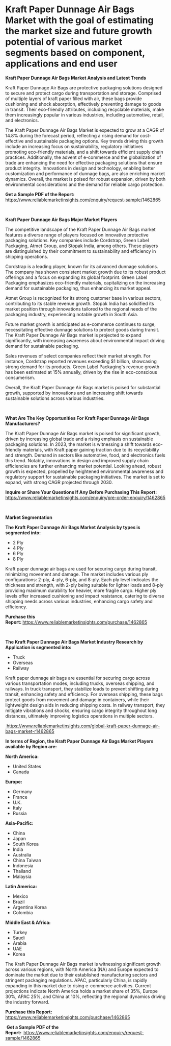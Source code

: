 <p><h1>Kraft Paper Dunnage Air Bags Market with the goal of estimating the market size and future growth potential of various market segments based on component, applications and end user</h1></p><p><strong>Kraft Paper Dunnage Air Bags Market Analysis and Latest Trends</strong></p>
<p><p>Kraft Paper Dunnage Air Bags are protective packaging solutions designed to secure and protect cargo during transportation and storage. Comprised of multiple layers of kraft paper filled with air, these bags provide cushioning and shock absorption, effectively preventing damage to goods in transit. Their eco-friendly attributes, including recyclable materials, make them increasingly popular in various industries, including automotive, retail, and electronics.</p><p>The Kraft Paper Dunnage Air Bags Market is expected to grow at a CAGR of 14.8% during the forecast period, reflecting a rising demand for cost-effective and sustainable packaging options. Key trends driving this growth include an increasing focus on sustainability, regulatory initiatives promoting eco-friendly materials, and a shift towards efficient supply chain practices. Additionally, the advent of e-commerce and the globalization of trade are enhancing the need for effective packaging solutions that ensure product integrity. Innovations in design and technology, enabling better customization and performance of dunnage bags, are also enriching market dynamics. Overall, the market is poised for robust expansion, driven by both environmental considerations and the demand for reliable cargo protection.</p></p>
<p><strong>Get a Sample PDF of the Report:&nbsp;</strong> <a href="https://www.reliablemarketinsights.com/enquiry/request-sample/1462865?utm_campaign=2232&utm_medium=2&utm_source=Github&utm_content=ia&utm_term=19042025&utm_id=kraft-paper-dunnage-air-bags">https://www.reliablemarketinsights.com/enquiry/request-sample/1462865</a></p>
<p>&nbsp;</p>
<p><strong>Kraft Paper Dunnage Air Bags Major Market Players</strong></p>
<p><p>The competitive landscape of the Kraft Paper Dunnage Air Bags market features a diverse range of players focused on innovative protective packaging solutions. Key companies include Cordstrap, Green Label Packaging, Atmet Group, and Stopak India, among others. These players are distinguished by their commitment to sustainability and efficiency in shipping operations.</p><p>Cordstrap is a leading player, known for its advanced dunnage solutions. The company has shown consistent market growth due to its robust product offerings and a focus on expanding its global footprint. Green Label Packaging emphasizes eco-friendly materials, capitalizing on the increasing demand for sustainable packaging, thus enhancing its market appeal.</p><p>Atmet Group is recognized for its strong customer base in various sectors, contributing to its stable revenue growth. Stopak India has solidified its market position through innovations tailored to the regional needs of the packaging industry, experiencing notable growth in South Asia.</p><p>Future market growth is anticipated as e-commerce continues to surge, necessitating effective dunnage solutions to protect goods during transit. The Kraft Paper Dunnage Air Bags market is projected to expand significantly, with increasing awareness about environmental impact driving demand for sustainable packaging.</p><p>Sales revenues of select companies reflect their market strength. For instance, Cordstrap reported revenues exceeding $1 billion, showcasing strong demand for its products. Green Label Packaging's revenue growth has been estimated at 15% annually, driven by the rise in eco-conscious consumerism.</p><p>Overall, the Kraft Paper Dunnage Air Bags market is poised for substantial growth, supported by innovations and an increasing shift towards sustainable solutions across various industries.</p></p>
<p>&nbsp;</p>
<p><strong>What Are The Key Opportunities For Kraft Paper Dunnage Air Bags Manufacturers?</strong></p>
<p><p>The Kraft Paper Dunnage Air Bags market is poised for significant growth, driven by increasing global trade and a rising emphasis on sustainable packaging solutions. In 2023, the market is witnessing a shift towards eco-friendly materials, with Kraft paper gaining traction due to its recyclability and strength. Demand in sectors like automotive, food, and electronics fuels this trend. Notably, innovations in design and improved supply chain efficiencies are further enhancing market potential. Looking ahead, robust growth is expected, propelled by heightened environmental awareness and regulatory support for sustainable packaging initiatives. The market is set to expand, with strong CAGR projected through 2030.</p></p>
<p><strong>Inquire or Share Your Questions If Any Before Purchasing This Report:</strong> <a href="https://www.reliablemarketinsights.com/enquiry/pre-order-enquiry/1462865?utm_campaign=2232&utm_medium=2&utm_source=Github&utm_content=ia&utm_term=19042025&utm_id=kraft-paper-dunnage-air-bags">https://www.reliablemarketinsights.com/enquiry/pre-order-enquiry/1462865</a></p>
<p>&nbsp;</p>
<p><strong>Market Segmentation</strong></p>
<p><strong>The Kraft Paper Dunnage Air Bags Market Analysis by types is segmented into:</strong></p>
<p><ul><li>2 Ply</li><li>4 Ply</li><li>6 Ply</li><li>8 Ply</li></ul></p>
<p><p>Kraft paper dunnage air bags are used for securing cargo during transit, minimizing movement and damage. The market includes various ply configurations: 2-ply, 4-ply, 6-ply, and 8-ply. Each ply level indicates the thickness and strength, with 2-ply being suitable for lighter loads and 8-ply providing maximum durability for heavier, more fragile cargo. Higher ply levels offer increased cushioning and impact resistance, catering to diverse shipping needs across various industries, enhancing cargo safety and efficiency.</p></p>
<p><strong>Purchase this Report:&nbsp;</strong><a href="https://www.reliablemarketinsights.com/purchase/1462865?utm_campaign=2232&utm_medium=2&utm_source=Github&utm_content=ia&utm_term=19042025&utm_id=kraft-paper-dunnage-air-bags">https://www.reliablemarketinsights.com/purchase/1462865</a></p>
<p>&nbsp;</p>
<p><strong>The Kraft Paper Dunnage Air Bags Market Industry Research by Application is segmented into:</strong></p>
<p><ul><li>Truck</li><li>Overseas</li><li>Railway</li></ul></p>
<p><p>Kraft paper dunnage air bags are essential for securing cargo across various transportation modes, including trucks, overseas shipping, and railways. In truck transport, they stabilize loads to prevent shifting during transit, enhancing safety and efficiency. For overseas shipping, these bags protect goods from movement and damage in containers, while their lightweight design aids in reducing shipping costs. In railway transport, they mitigate vibrations and shocks, ensuring cargo integrity throughout long distances, ultimately improving logistics operations in multiple sectors.</p></p>
<p><a href="https://www.reliablemarketinsights.com/global-kraft-paper-dunnage-air-bags-market-r1462865?utm_campaign=2232&utm_medium=2&utm_source=Github&utm_content=ia&utm_term=19042025&utm_id=kraft-paper-dunnage-air-bags">&nbsp;https://www.reliablemarketinsights.com/global-kraft-paper-dunnage-air-bags-market-r1462865</a></p>
<p><strong>In terms of Region, the Kraft Paper Dunnage Air Bags Market Players available by Region are:</strong></p>
<p>
    <p> <strong> North America: </strong>
        <ul>
            <li>United States</li>
            <li>Canada</li>
        </ul>
        </p> 
    <p> <strong> Europe: </strong>
        <ul>
            <li>Germany</li>
            <li>France</li>
            <li>U.K.</li>
            <li>Italy</li>
            <li>Russia</li>
        </ul>
        </p> 
    <p> <strong> Asia-Pacific: </strong>
        <ul>
            <li>China</li>
            <li>Japan</li>
            <li>South Korea</li>
            <li>India</li>
            <li>Australia</li>
            <li>China Taiwan</li>
            <li>Indonesia</li>
            <li>Thailand</li>
            <li>Malaysia</li>
        </ul>
        </p> 
    <p> <strong> Latin America: </strong>
        <ul>
            <li>Mexico</li>
            <li>Brazil</li>
            <li>Argentina Korea</li>
            <li>Colombia</li>
        </ul>
        </p> 
    <p> <strong> Middle East & Africa: </strong>
        <ul>
            <li>Turkey</li>
            <li>Saudi</li>
            <li>Arabia</li>
            <li>UAE</li>
            <li>Korea</li>
        </ul>
    </p>
    </p>
<p><p>The Kraft Paper Dunnage Air Bags market is witnessing significant growth across various regions, with North America (NA) and Europe expected to dominate the market due to their established manufacturing sectors and stringent packaging regulations. APAC, particularly China, is rapidly expanding in this market due to rising e-commerce activities. Current projections indicate North America holds a market share of 35%, Europe 30%, APAC 25%, and China at 10%, reflecting the regional dynamics driving the industry forward.</p></p>
<p><strong>Purchase this Report: </strong><a href="https://www.reliablemarketinsights.com/purchase/1462865?utm_campaign=2232&utm_medium=2&utm_source=Github&utm_content=ia&utm_term=19042025&utm_id=kraft-paper-dunnage-air-bags">https://www.reliablemarketinsights.com/purchase/1462865</a></p>
<p>&nbsp;<strong>Get a Sample PDF of the Report:&nbsp;&nbsp;</strong><a href="https://www.reliablemarketinsights.com/enquiry/request-sample/1462865?utm_campaign=2232&utm_medium=2&utm_source=Github&utm_content=ia&utm_term=19042025&utm_id=kraft-paper-dunnage-air-bags">https://www.reliablemarketinsights.com/enquiry/request-sample/1462865</a></p>
<p><strong></strong></p>
<p><p></p><p></p><p></p></p>